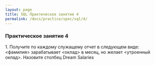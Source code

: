 ```yaml
---
layout: page
title: SQL Практическое занятие 4
permalink: /docs/practice/spec/sql/4/
---
```


### Практическое занятие 4


1\. Получите по каждому служащему отчет в следующем виде:
<фамилия> зарабатывает <оклад> в месяц, но желает  <утроенный оклад>. Назовите столбец Dream Salaries
